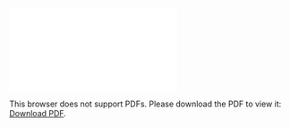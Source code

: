 <object data="christ-in-song/CIS1908pdfs/785.pdf" type="application/pdf" width="100%" height="1024px">
    <embed src="christ-in-song/CIS1908pdfs/785.pdf">
        <p>This browser does not support PDFs. Please download the PDF to view it: <a href="christ-in-song/CIS1908pdfs/785.pdf">Download PDF</a>.</p>
    </embed>
</object>

